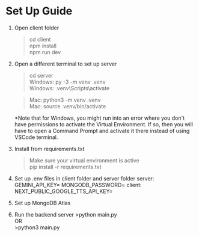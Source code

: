 # Set Up Guide
1. Open client folder
    >cd client <br/>
    >npm install<br/>
    >npm run dev<br/>
2. Open a different terminal to set up server
    >cd server <br/>
    >Windows: py -3 -m venv .venv  <br/>
    >Windows: .venv\Scripts\activate  <br/>
    
    >Mac: python3 -m venv .venv  <br/>
    >Mac: source .venv/bin/activate  <br/>
    
    *Note that for Windows, you might run into an error where you don't have permissions to activate the Virtual Environment. If so, then you will have to open a Command Prompt and activate it there instead of using VSCode terminal.
 7. Install from requirements.txt
    >Make sure your virtual environment is active<br/>
    >pip install -r requirements.txt
 8. Set up .env files in client folder and server folder
    server:
    GEMINI_API_KEY=
    MONGODB_PASSWORD=
    client:
    NEXT_PUBLIC_GOOGLE_TTS_API_KEY=
 10. Set up MongoDB Atlas
 11. Run the backend server
    >python main.py <br/>
    OR<br/>
    >python3 main.py<br/>
    

 
